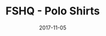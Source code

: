 ---
setID: 7
path: /product/FSHQ-PoloShirts
date: 2017-11-05
title: FSHQ - Polo Shirts
description: Lorem ipsum dolor sit amet, consectetur adipiscing elit. Curabitur ultrices, ligula non euismod posuere, ligula enim placerat purus, pharetra ultrices metus est in mi. Sed malesuada elementum odio et feugiat. Donec in neque neque. Proin gravida vehicula ultricies. Pellentesque lacinia fermentum faucibus. Aliquam dapibus mauris sed diam viverra, consequat auctor.
price: '400.00'
image1024: https://psdwizard.github.io/fullstackhq-paymongo/assets/FSHQ-PoloShirts-1024.png
image150: https://psdwizard.github.io/fullstackhq-paymongo/assets/FSHQ-PoloShirts-150.png
image300: https://psdwizard.github.io/fullstackhq-paymongo/assets/FSHQ-PoloShirts-300.png
altText: product image
weight: '200 g'
dimensions: ''
materials: ''
OtherInfo: Lorem ipsum dolor sit amet, consectetur adipiscing elit. Curabitur 
---